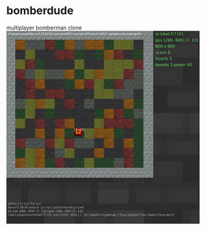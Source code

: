 # bomberdude
multiplayer bomberman clone 
![screenshot](https://github.com/kthordarson/bomberdude/blob/dd1180b2089fc9111d7a79beca7e346ae7537926/data/bdude-screenshot01.png)
